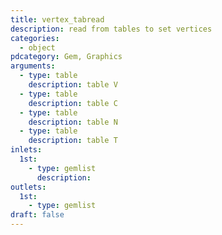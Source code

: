 ```yaml
---
title: vertex_tabread
description: read from tables to set vertices
categories:
  - object
pdcategory: Gem, Graphics
arguments:
  - type: table
    description: table V
  - type: table
    description: table C
  - type: table
    description: table N
  - type: table
    description: table T
inlets:
  1st:
    - type: gemlist
      description:
outlets:
  1st:
    - type: gemlist
draft: false
---
```


